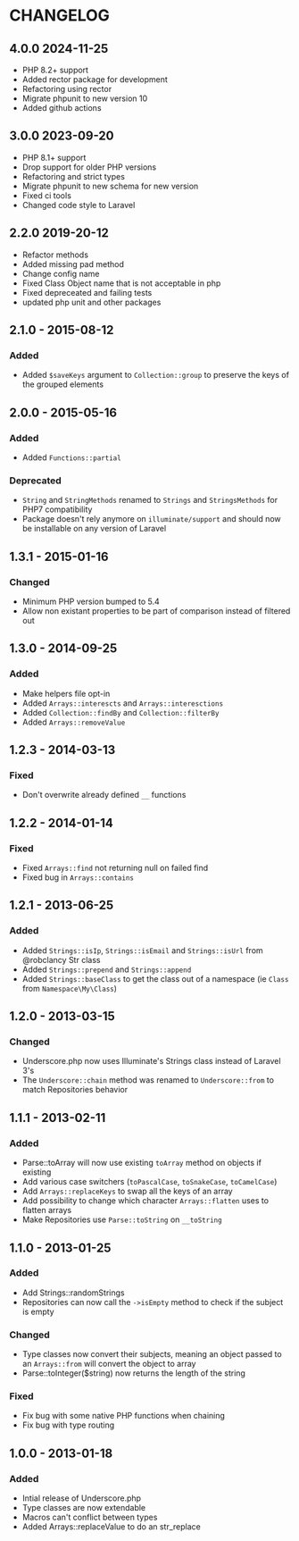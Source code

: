 # CHANGELOG

## 4.0.0 2024-11-25

- PHP 8.2+ support
- Added rector package for development
- Refactoring using rector
- Migrate phpunit to new version 10
- Added github actions

## 3.0.0 2023-09-20
- PHP 8.1+ support
- Drop support for older PHP versions
- Refactoring and strict types
- Migrate phpunit to new schema for new version
- Fixed ci tools
- Changed code style to Laravel

## 2.2.0 2019-20-12
- Refactor methods
- Added missing pad method
- Change config name
- Fixed Class Object name that is not acceptable in php
- Fixed depreceated and failing tests
- updated php unit and other packages

## 2.1.0 - 2015-08-12

### Added

- Added `$saveKeys` argument to `Collection::group` to preserve the keys of the grouped elements

## 2.0.0 - 2015-05-16

### Added

- Added `Functions::partial`

### Deprecated

- `String` and `StringMethods` renamed to `Strings` and `StringsMethods` for PHP7 compatibility
- Package doesn't rely anymore on `illuminate/support` and should now be installable on any version of Laravel

## 1.3.1 - 2015-01-16

### Changed
- Minimum PHP version bumped to 5.4
- Allow non existant properties to be part of comparison instead of filtered out

## 1.3.0 - 2014-09-25

### Added
- Make helpers file opt-in
- Added `Arrays::interescts` and `Arrays::interesctions`
- Added `Collection::findBy` and `Collection::filterBy`
- Added `Arrays::removeValue`

## 1.2.3 - 2014-03-13

### Fixed
- Don't overwrite already defined `__` functions

## 1.2.2 - 2014-01-14

### Fixed
- Fixed `Arrays::find` not returning null on failed find
- Fixed bug in `Arrays::contains`

## 1.2.1 - 2013-06-25

### Added
- Added `Strings::isIp`, `Strings::isEmail` and `Strings::isUrl` from @robclancy Str class
- Added `Strings::prepend` and `Strings::append`
- Added `Strings::baseClass` to get the class out of a namespace (ie `Class` from `Namespace\My\Class`)

## 1.2.0 - 2013-03-15

### Changed
- Underscore.php now uses Illuminate's Strings class instead of Laravel 3's
- The `Underscore::chain` method was renamed to `Underscore::from` to match Repositories behavior

## 1.1.1 - 2013-02-11

### Added
- Parse::toArray will now use existing `toArray` method on objects if existing
- Add various case switchers (`toPascalCase`, `toSnakeCase`, `toCamelCase`)
- Add `Arrays::replaceKeys` to swap all the keys of an array
- Add possibility to change which character `Arrays::flatten` uses to flatten arrays
- Make Repositories use `Parse::toString` on `__toString`

## 1.1.0 - 2013-01-25

### Added
- Add Strings::randomStrings
- Repositories can now call the `->isEmpty` method to check if the subject is empty

### Changed
- Type classes now convert their subjects, meaning an object passed to an `Arrays::from` will convert the object to array
- Parse::toInteger($string) now returns the length of the string

### Fixed
- Fix bug with some native PHP functions when chaining
- Fix bug with type routing

## 1.0.0 - 2013-01-18

### Added
- Intial release of Underscore.php
- Type classes are now extendable
- Macros can't conflict between types
- Added Arrays::replaceValue to do an str_replace

[2.0.0]: https://github.com/Anahkiasen/underscore-php/compare/1.3.1...2.0.0
[1.3.1]: https://github.com/Anahkiasen/underscore-php/compare/1.3.0...1.3.1
[1.3.0]: https://github.com/Anahkiasen/underscore-php/compare/1.2.3...1.3.0
[1.2.3]: https://github.com/Anahkiasen/underscore-php/compare/1.2.2...1.2.3
[1.2.2]: https://github.com/Anahkiasen/underscore-php/compare/1.2.1...1.2.2
[1.2.1]: https://github.com/Anahkiasen/underscore-php/compare/1.2.0...1.2.1
[1.2.0]: https://github.com/Anahkiasen/underscore-php/compare/1.1.1...1.2.0
[1.1.1]: https://github.com/Anahkiasen/underscore-php/compare/1.1.0...1.1.1
[1.1.0]: https://github.com/Anahkiasen/underscore-php/compare/1.0.0...1.1.0
[1.0.0]: https://github.com/Anahkiasen/underscore-php/compare/1.0.0...1.0.0
